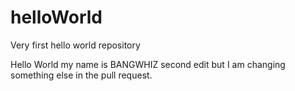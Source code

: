 # helloWorld
Very first hello world repository

Hello World my name is BANGWHIZ second edit but I am changing something else in the pull request.
